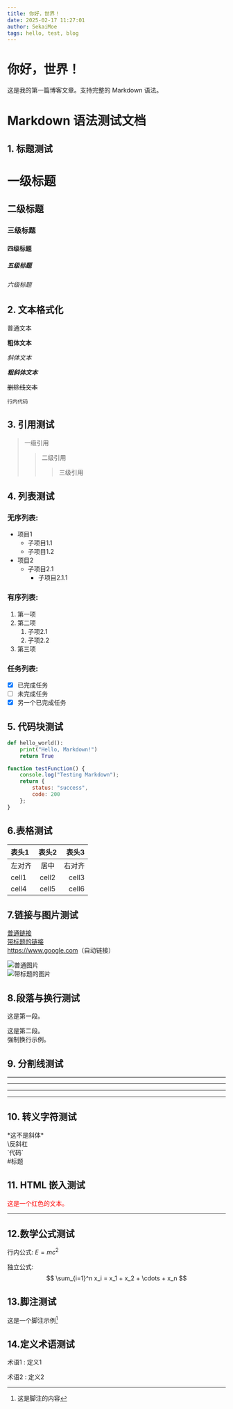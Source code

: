 ```yaml
---
title: 你好，世界！
date: 2025-02-17 11:27:01
author: SekaiMoe
tags: hello, test, blog
---
```


你好，世界！
=====

这是我的第一篇博客文章。支持完整的 Markdown 语法。

# Markdown 语法测试文档

## 1. 标题测试

# 一级标题
## 二级标题
### 三级标题
#### 四级标题
##### 五级标题
###### 六级标题

## 2. 文本格式化

普通文本

**粗体文本**

*斜体文本*

***粗斜体文本***

~~删除线文本~~

`行内代码`

## 3. 引用测试

> 一级引用
>> 二级引用
>>> 三级引用

## 4. 列表测试

### 无序列表:
* 项目1
  * 子项目1.1
  * 子项目1.2
* 项目2
  * 子项目2.1
    * 子项目2.1.1

### 有序列表:
1. 第一项
2. 第二项
   1. 子项2.1
   2. 子项2.2
3. 第三项

### 任务列表:
- [x] 已完成任务
- [ ] 未完成任务
- [x] 另一个已完成任务

## 5. 代码块测试

```python
def hello_world():
    print("Hello, Markdown!")
    return True
```
```JavaScript
function testFunction() {
    console.log("Testing Markdown");
    return {
        status: "success",
        code: 200
    };
}
```
## 6.表格测试

| 表头1 | 表头2 | 表头3 |
|:------|:-----:|------:|
| 左对齐 | 居中 | 右对齐 |
| cell1 | cell2 | cell3 |
| cell4 | cell5 | cell6 |

## 7.链接与图片测试

[普通链接](https://www.google.com)  
[带标题的链接](https://www.google.com "Google")  
<https://www.google.com>（自动链接）

![普通图片](https://via.placeholder.com/150)  
![带标题的图片](https://via.placeholder.com/150 "占位图")  

## 8.段落与换行测试

这是第一段。

这是第二段。  
强制换行示例。

## 9. 分割线测试

---
***
___

---

## 10. 转义字符测试

\*这不是斜体\*  
\\反斜杠  
\`代码\`  
\#标题  

## 11. HTML 嵌入测试

<div style="color: red;">这是一个红色的文本。</div>

---

## 12.数学公式测试

行内公式: $E = mc^2$

独立公式:
$$
\sum_{i=1}^n x_i = x_1 + x_2 + \cdots + x_n
$$

## 13.脚注测试

这是一个脚注示例[^1]

[^1]: 这是脚注的内容

## 14.定义术语测试

术语1
: 定义1

术语2
: 定义2
